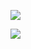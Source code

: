 ![](https://github-readme-stats.vercel.app/api?username=denis256&show_icons=true&count_private=true)

![](https://www.docker.com/blog/wp-content/uploads/2019/09/docker-kubernetes.png)

<!--
**denis256/denis256** is a ✨ _special_ ✨ repository because its `README.md` (this file) appears on your GitHub profile.

Here are some ideas to get you started:

- 🔭 I’m currently working on ...
- 🌱 I’m currently learning ...
- 👯 I’m looking to collaborate on ...
- 🤔 I’m looking for help with ...
- 💬 Ask me about ...
- 📫 How to reach me: ...
- 😄 Pronouns: ...
- ⚡ Fun fact: ...
-->

